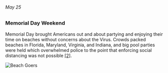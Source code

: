 ###### May 25

### Memorial Day Weekend 

Memorial Day brought Americans out and about partying and enjoying their time on beaches without concerns about the Virus. Crowds packed beaches in Florida, Maryland, Virginia, and Indiana, and big pool parties were held which overwhelmed police to the point that enforcing social distancing was not possible [[2]](https://www.usatoday.com/in-depth/news/nation/2020/04/21/coronavirus-updates-how-covid-19-unfolded-u-s-timeline/2990956001/). 

![Beach Goers](https://cdn.pixabay.com/photo/2015/03/01/11/55/beach-654641_960_720.jpg)
